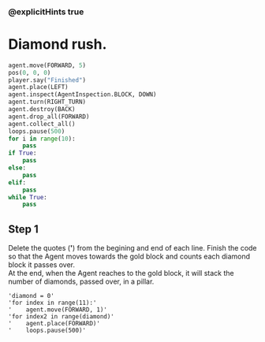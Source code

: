 ### @explicitHints true

# Diamond rush. 

```python
agent.move(FORWARD, 5)
pos(0, 0, 0)
player.say("Finished")
agent.place(LEFT)
agent.inspect(AgentInspection.BLOCK, DOWN) 
agent.turn(RIGHT_TURN)
agent.destroy(BACK)
agent.drop_all(FORWARD)
agent.collect_all()
loops.pause(500)
for i in range(10):
    pass
if True: 
    pass
else: 
    pass
elif:
    pass
while True:
    pass
```

## Step 1
Delete the quotes (**'**) from the begining and end of each line. 
Finish the code so that the Agent moves towards the gold block and counts each diamond block it passes over.   
At the end, when the Agent reaches to the gold block, it will stack the number of diamonds, passed over, in a pillar.
```template
'diamond = 0'
'for index in range(11):'
'    agent.move(FORWARD, 1)'
'for index2 in range(diamond)'
'    agent.place(FORWARD)'
'    loops.pause(500)'
```